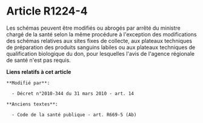 # Article R1224-4

Les schémas peuvent être modifiés ou abrogés par arrêté du ministre chargé de la santé selon la même procédure à l'exception
des modifications des schémas relatives aux sites fixes de collecte, aux plateaux techniques de préparation des produits
sanguins labiles ou aux plateaux techniques de qualification biologique du don, pour lesquelles l'avis de l'agence régionale
de santé n'est pas requis.

**Liens relatifs à cet article**

	**Modifié par**:

	  - Décret n°2010-344 du 31 mars 2010 - art. 14

	**Anciens textes**:

	  - Code de la santé publique - art. R669-5 (Ab)

